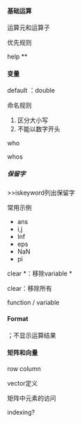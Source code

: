 #### 基础运算

运算元和运算子

优先规则

help **

#### 变量

default ：double

命名规则

1. 区分大小写
2. 不能以数字开头

who

whos

##### 保留字

\>\>iskeyword列出保留字

常用示例

- ans
- i,j
- Inf
- eps
- NaN
- pi

clear *：移除variable *

clear：移除所有





function / variable

#### Format



；不显示运算结果

#### 矩阵和向量

row column

vector定义

矩阵中元素的访问

indexing?





